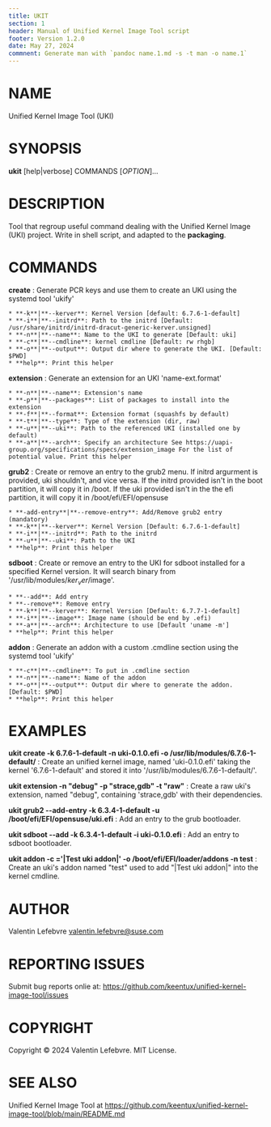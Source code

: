 ```yaml
---
title: UKIT
section: 1
header: Manual of Unified Kernel Image Tool script
footer: Version 1.2.0
date: May 27, 2024
commnent: Generate man with `pandoc name.1.md -s -t man -o name.1`
---
```


# NAME
Unified Kernel Image Tool (UKI)

# SYNOPSIS
**ukit** [help|verbose] COMMANDS [*OPTION*]...

# DESCRIPTION

Tool that regroup useful command dealing with the Unified Kernel Image (UKI)
project. Write in shell script, and adapted to the **packaging**.

# COMMANDS
**create**
: Generate PCR keys and use them to create an UKI using the systemd tool
'ukify'

    * **-k**|**--kerver**: Kernel Version [default: 6.7.6-1-default]
    * **-i**|**--initrd**: Path to the initrd [Default: /usr/share/initrd/initrd-dracut-generic-kerver.unsigned]
    * **-n**|**--name**: Name to the UKI to generate [Default: uki]
    * **-c**|**--cmdline**: kernel cmdline [Default: rw rhgb]
    * **-o**|**--output**: Output dir where to generate the UKI. [Default: $PWD]
    * **help**: Print this helper

**extension**
: Generate an extension for an UKI 'name-ext.format'

    * **-n**|**--name**: Extension's name
    * **-p**|**--packages**: List of packages to install into the extension
    * **-f**|**--format**: Extension format (squashfs by default)
    * **-t**|**--type**: Type of the extension (dir, raw)
    * **-u**|**--uki**: Path to the referenced UKI (installed one by default)
    * **-a**|**--arch**: Specify an architecture See https://uapi-group.org/specifications/specs/extension_image For the list of potential value. Print this helper

**grub2**
: Create or remove an entry to the grub2 menu. If initrd argurment is provided, uki shouldn't, and vice versa. If the initrd provided isn't in the boot partition, it will copy it in /boot. If the uki provided isn't in the the efi partition, it will copy it in /boot/efi/EFI/opensuse

    * **-add-entry**|**--remove-entry**: Add/Remove grub2 entry (mandatory)
    * **-k**|**--kerver**: Kernel Version [Default: 6.7.6-1-default]
    * **-i**|**--initrd**: Path to the initrd
    * **-u**|**--uki**: Path to the UKI
    * **help**: Print this helper

**sdboot**
: Create or remove an entry to the UKI for sdboot installed for a specified Kernel version. It
will search binary from '/usr/lib/modules/$ker_ver/$image'.

    * **--add**: Add entry
    * **--remove**: Remove entry
    * **-k**|**--kerver**: Kernel Version [Default: 6.7.7-1-default]
    * **-i**|**--image**: Image name (should be end by .efi)
    * **-a**|**--arch**: Architecture to use [Default 'uname -m']
    * **help**: Print this helper

**addon**
: Generate an addon with a custom .cmdline section using the systemd tool
'ukify'

    * **-c**|**--cmdline**: To put in .cmdline section
    * **-n**|**--name**: Name of the addon
    * **-o**|**--output**: Output dir where to generate the addon. [Default: $PWD]
    * **help**: Print this helper

# EXAMPLES
**ukit create -k 6.7.6-1-default -n uki-0.1.0.efi -o /usr/lib/modules/6.7.6-1-default/**
: Create an unified kernel image, named 'uki-0.1.0.efi' taking the kernel '6.7.6-1-default' and
stored it into '/usr/lib/modules/6.7.6-1-default/'.

**ukit extension -n "debug" -p "strace,gdb" -t "raw"**
: Create a raw uki's extension, named "debug", containing 'strace,gdb' with their dependencies.

**ukit grub2 --add-entry -k 6.3.4-1-default -u /boot/efi/EFI/opensuse/uki.efi**
: Add an entry to the grub bootloader.

**ukit sdboot --add -k 6.3.4-1-default -i uki-0.1.0.efi**
: Add an entry to sdboot bootloader.

**ukit addon -c ='|Test uki addon|' -o /boot/efi/EFI/loader/addons -n test**
: Create an uki's addon named "test" used to add "|Test uki addon|" into the kernel cmdline.

# AUTHOR
Valentin Lefebvre <valentin.lefebvre@suse.com>

# REPORTING ISSUES
Submit bug reports onlie at:
<https://github.com/keentux/unified-kernel-image-tool/issues>

# COPYRIGHT
Copyright © 2024 Valentin Lefebvre. MIT License.

# SEE ALSO
Unified Kernel Image Tool at
<https://github.com/keentux/unified-kernel-image-tool/blob/main/README.md>